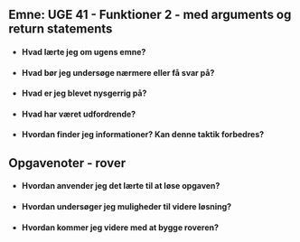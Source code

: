 ## Emne: UGE 41 - Funktioner 2 - med arguments og return statements

* #### Hvad lærte jeg om ugens emne?

* #### Hvad bør jeg undersøge nærmere eller få svar på?

* #### Hvad er jeg blevet nysgerrig på?

* #### Hvad har været udfordrende?

* #### Hvordan finder jeg informationer? Kan denne taktik forbedres?

## Opgavenoter - rover

* #### Hvordan anvender jeg det lærte til at løse opgaven?

* #### Hvordan undersøger jeg muligheder til videre løsning?

* #### Hvordan kommer jeg videre med at bygge roveren?